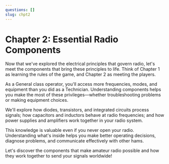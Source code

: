 ```yaml
---
questions: []
slug: chpt2
---
```


# Chapter 2: Essential Radio Components

Now that we've explored the electrical principles that govern radio, let's meet the components that bring these principles to life. Think of Chapter 1 as learning the rules of the game, and Chapter 2 as meeting the players.

As a General class operator, you'll access more frequencies, modes, and equipment than you did as a Technician. Understanding components helps you make the most of these privileges—whether troubleshooting problems or making equipment choices.

We'll explore how diodes, transistors, and integrated circuits process signals; how capacitors and inductors behave at radio frequencies; and how power supplies and amplifiers work together in your radio system.

This knowledge is valuable even if you never open your radio. Understanding what's inside helps you make better operating decisions, diagnose problems, and communicate effectively with other hams.

Let's discover the components that make amateur radio possible and how they work together to send your signals worldwide!

